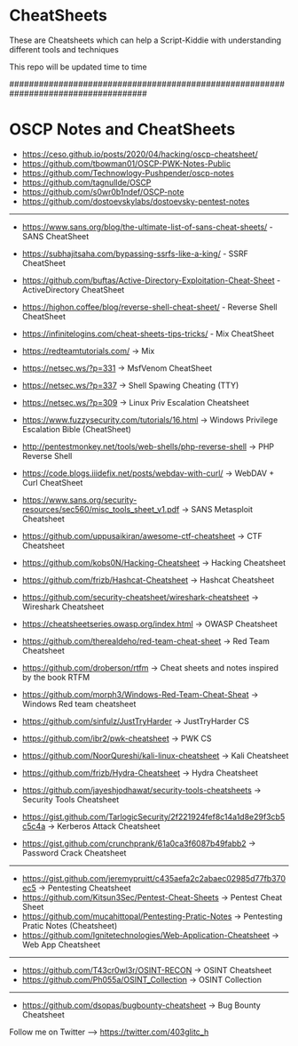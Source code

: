 # CheatSheets
These are Cheatsheets which can help a Script-Kiddie with understanding different tools and techniques

This repo will be updated time to time


####################################################################################

# OSCP Notes and CheatSheets

- https://ceso.github.io/posts/2020/04/hacking/oscp-cheatsheet/  
- https://github.com/tbowman01/OSCP-PWK-Notes-Public
- https://github.com/Technowlogy-Pushpender/oscp-notes
- https://github.com/tagnullde/OSCP
- https://github.com/s0wr0b1ndef/OSCP-note
- https://github.com/dostoevskylabs/dostoevsky-pentest-notes

*******************************************************************

- https://www.sans.org/blog/the-ultimate-list-of-sans-cheat-sheets/   - SANS CheatSheet
- https://subhajitsaha.com/bypassing-ssrfs-like-a-king/    - SSRF CheatSheet
- https://github.com/buftas/Active-Directory-Exploitation-Cheat-Sheet    - ActiveDirectory CheatSheet
- https://highon.coffee/blog/reverse-shell-cheat-sheet/   - Reverse Shell CheatSheet
- https://infinitelogins.com/cheat-sheets-tips-tricks/   - Mix CheatSheet
- https://redteamtutorials.com/  → Mix
- https://netsec.ws/?p=331  → MsfVenom CheatSheet
- https://netsec.ws/?p=337  → Shell Spawing Cheating (TTY)
- https://netsec.ws/?p=309  → Linux Priv Escalation Cheatsheet
- https://www.fuzzysecurity.com/tutorials/16.html  → Windows Privilege Escalation Bible (CheatSheet)
- http://pentestmonkey.net/tools/web-shells/php-reverse-shell  →  PHP Reverse Shell
- https://code.blogs.iiidefix.net/posts/webdav-with-curl/  → WebDAV + Curl CheatSheet
- https://www.sans.org/security-resources/sec560/misc_tools_sheet_v1.pdf  → SANS Metasploit Cheatsheet


- https://github.com/uppusaikiran/awesome-ctf-cheatsheet  → CTF Cheatsheet
- https://github.com/kobs0N/Hacking-Cheatsheet  → Hacking Cheatsheet
- https://github.com/frizb/Hashcat-Cheatsheet  → Hashcat Cheatsheet
- https://github.com/security-cheatsheet/wireshark-cheatsheet  → Wireshark Cheatsheet
- https://cheatsheetseries.owasp.org/index.html  → OWASP Cheatsheet
- https://github.com/therealdeho/red-team-cheat-sheet → Red Team Cheatsheet
- https://github.com/droberson/rtfm  → Cheat sheets and notes inspired by the book RTFM
- https://github.com/morph3/Windows-Red-Team-Cheat-Sheat  → Windows Red team cheatsheet
- https://github.com/sinfulz/JustTryHarder   → JustTryHarder CS 
- https://github.com/ibr2/pwk-cheatsheet  → PWK CS
- https://github.com/NoorQureshi/kali-linux-cheatsheet  → Kali Cheatsheet
- https://github.com/frizb/Hydra-Cheatsheet  → Hydra Cheatsheet
- https://github.com/jayeshjodhawat/security-tools-cheatsheets  →  Security Tools Cheatsheet
- https://gist.github.com/TarlogicSecurity/2f221924fef8c14a1d8e29f3cb5c5c4a  →  Kerberos Attack Cheatsheet
- https://gist.github.com/crunchprank/61a0ca3f6087b49fabb2  → Password Crack Cheatsheet

************************************************
 
- https://gist.github.com/jeremypruitt/c435aefa2c2abaec02985d77fb370ec5  → Pentesting Cheatsheet
- https://github.com/Kitsun3Sec/Pentest-Cheat-Sheets  → Pentest Cheat Sheet
- https://github.com/mucahittopal/Pentesting-Pratic-Notes  → Pentesting Pratic Notes (Cheatsheet)
- https://github.com/Ignitetechnologies/Web-Application-Cheatsheet  →  Web App Cheatsheet

*************************************************

- https://github.com/T43cr0wl3r/OSINT-RECON  → OSINT Cheatsheet
- https://github.com/Ph055a/OSINT_Collection  →  OSINT Collection

 ************************************************
 
- https://github.com/dsopas/bugbounty-cheatsheet  → Bug Bounty Cheatsheet


Follow me on Twitter --> https://twitter.com/403glitc_h
